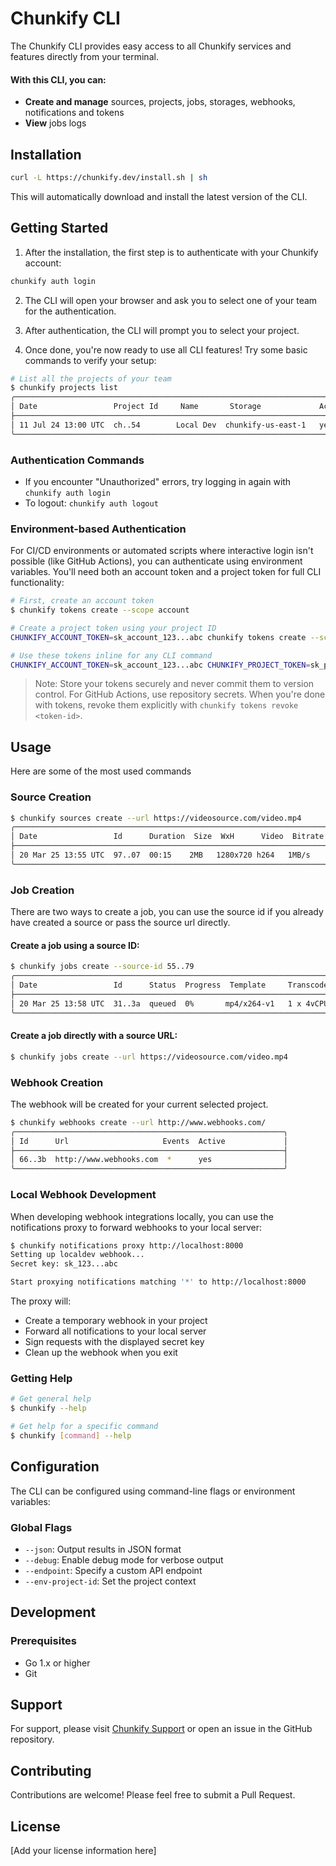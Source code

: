 # Chunkify CLI

The Chunkify CLI provides easy access to all Chunkify services and features directly from your terminal.

#### With this CLI, you can:

-   **Create and manage** sources, projects, jobs, storages, webhooks, notifications and tokens
-   **View** jobs logs

## Installation

```bash
curl -L https://chunkify.dev/install.sh | sh
```

This will automatically download and install the latest version of the CLI.

## Getting Started

1. After the installation, the first step is to authenticate with your Chunkify account:

```bash
chunkify auth login
```

2. The CLI will open your browser and ask you to select one of your team for the authentication.

3. After authentication, the CLI will prompt you to select your project.

4. Once done, you're now ready to use all CLI features! Try some basic commands to verify your setup:

```bash
# List all the projects of your team
$ chunkify projects list
╭──────────────────────────────────────────────────────────────────────────────────╮
│ Date                 Project Id     Name       Storage             Active        │
├──────────────────────────────────────────────────────────────────────────────────┤
│ 11 Jul 24 13:00 UTC  ch..54        Local Dev  chunkify-us-east-1   yes           │
╰──────────────────────────────────────────────────────────────────────────────────╯
```

### Authentication Commands

-   If you encounter "Unauthorized" errors, try logging in again with `chunkify auth login`
-   To logout: `chunkify auth logout`

### Environment-based Authentication

For CI/CD environments or automated scripts where interactive login isn't possible (like GitHub Actions), you can authenticate using environment variables. You'll need both an account token and a project token for full CLI functionality:

```bash
# First, create an account token
$ chunkify tokens create --scope account

# Create a project token using your project ID
CHUNKIFY_ACCOUNT_TOKEN=sk_account_123...abc chunkify tokens create --scope project --project-id your_project_id

# Use these tokens inline for any CLI command
CHUNKIFY_ACCOUNT_TOKEN=sk_account_123...abc CHUNKIFY_PROJECT_TOKEN=sk_project_456...xyz chunkify jobs list
```

> Note: Store your tokens securely and never commit them to version control. For GitHub Actions, use repository secrets. When you're done with tokens, revoke them explicitly with `chunkify tokens revoke <token-id>`.

## Usage

Here are some of the most used commands

### Source Creation

```bash
$ chunkify sources create --url https://videosource.com/video.mp4
╭────────────────────────────────────────────────────────────────────────────────────────────────╮
│ Date                 Id      Duration  Size  WxH      Video  Bitrate  Audio  Bitrate  Jobs     │
├────────────────────────────────────────────────────────────────────────────────────────────────┤
│ 20 Mar 25 13:55 UTC  97..07  00:15    2MB   1280x720 h264   1MB/s    aac    187KB/s   0        │
╰────────────────────────────────────────────────────────────────────────────────────────────────╯
```

### Job Creation

There are two ways to create a job, you can use the source id if you already have created a source or pass the source url directly.

#### Create a job using a source ID:

```bash
$ chunkify jobs create --source-id 55..79
╭────────────────────────────────────────────────────────────────────────────────────────────────╮
│ Date                 Id      Status  Progress  Template     Transcoders  Speed  Time  Billable │
├────────────────────────────────────────────────────────────────────────────────────────────────┤
│ 20 Mar 25 13:58 UTC  31..3a  queued  0%       mp4/x264-v1   1 x 4vCPU    0.00x  00:00    -     │
╰────────────────────────────────────────────────────────────────────────────────────────────────╯
```

#### Create a job directly with a source URL:

```bash
$ chunkify jobs create --url https://videosource.com/video.mp4
```

### Webhook Creation

The webhook will be created for your current selected project.

```bash
$ chunkify webhooks create --url http://www.webhooks.com/
╭────────────────────────────────────────────────────────────╮
│ Id      Url                     Events  Active             │
├────────────────────────────────────────────────────────────┤
│ 66..3b  http://www.webhooks.com  *      yes                │
╰────────────────────────────────────────────────────────────╯
```

### Local Webhook Development

When developing webhook integrations locally, you can use the notifications proxy to forward webhooks to your local server:

```bash
$ chunkify notifications proxy http://localhost:8000
Setting up localdev webhook...
Secret key: sk_123...abc

Start proxying notifications matching '*' to http://localhost:8000
```

The proxy will:

-   Create a temporary webhook in your project
-   Forward all notifications to your local server
-   Sign requests with the displayed secret key
-   Clean up the webhook when you exit

### Getting Help

```bash
# Get general help
$ chunkify --help

# Get help for a specific command
$ chunkify [command] --help
```

## Configuration

The CLI can be configured using command-line flags or environment variables:

### Global Flags

-   `--json`: Output results in JSON format
-   `--debug`: Enable debug mode for verbose output
-   `--endpoint`: Specify a custom API endpoint
-   `--env-project-id`: Set the project context

## Development

### Prerequisites

-   Go 1.x or higher
-   Git

## Support

For support, please visit [Chunkify Support](https://chunkify.dev/support) or open an issue in the GitHub repository.

## Contributing

Contributions are welcome! Please feel free to submit a Pull Request.

## License

[Add your license information here]
